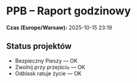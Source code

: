 # PPB – Raport godzinowy
**Czas (Europe/Warsaw):** 2025-10-15 23:19

## Status projektów
- Bezpieczny Pieszy — OK
- Zwolnij przy przejściu — OK
- Odblask ratuje życie — OK

